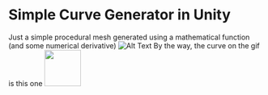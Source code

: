 # Simple Curve Generator in Unity

Just a simple procedural mesh generated using a mathematical function (and some numerical derivative)
![Alt Text](https://github.com/josemorval/SimpleCurveGenerator/blob/master/img/curve.gif)
By the way, the curve on the gif is this one
<img src="https://github.com/josemorval/SimpleCurveGenerator/blob/master/img/function.png" width="72">
